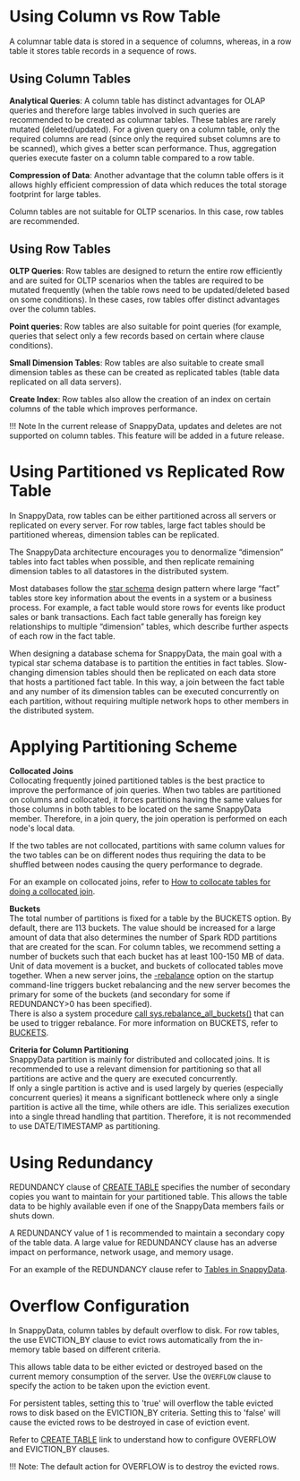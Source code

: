 # Using Column vs Row Table

A columnar table data is stored in a sequence of columns, whereas, in a row table it stores table records in a sequence of rows.

<a id="column-table"></a>
## Using Column Tables

**Analytical Queries**: A column table has distinct advantages for OLAP queries and therefore large tables involved in such queries are recommended to be created as columnar tables. These tables are rarely mutated (deleted/updated).
For a given query on a column table, only the required columns are read (since only the required subset columns are to be scanned), which gives a better scan performance. Thus, aggregation queries execute faster on a column table compared  to a  row table.

**Compression of Data**: Another advantage that the column table offers is it allows highly efficient compression of data which reduces the total storage footprint for large tables.

Column tables are not suitable for OLTP scenarios. In this case, row tables are recommended.

<a id="row-table"></a>
## Using Row Tables

**OLTP Queries**: Row tables are designed to return the entire row efficiently and are suited for OLTP scenarios when the tables are required to be mutated frequently (when the table rows need to be updated/deleted based on some conditions). In these cases, row tables offer distinct advantages over the column tables.

**Point queries**: Row tables are also suitable for point queries (for example, queries that select only a few records based on certain where clause conditions). 

**Small Dimension Tables**: Row tables are also suitable to create small dimension tables as these can be created as replicated tables (table data replicated on all data servers).

**Create Index**: Row tables also allow the creation of an index on certain columns of the table which improves  performance.

!!! Note
	In the current release of SnappyData, updates and deletes are not supported on column tables. This feature will be added in a future release.

<a id="partition-replicate"></a>
# Using Partitioned vs Replicated Row Table

In SnappyData, row tables can be either partitioned across all servers or replicated on every server. For row tables, large fact tables should be partitioned whereas, dimension tables can be replicated.

The SnappyData architecture encourages you to denormalize “dimension” tables into fact tables when possible, and then replicate remaining dimension tables to all datastores in the distributed system.

Most databases follow the [star schema](http://en.wikipedia.org/wiki/Star_schema) design pattern where large “fact” tables store key information about the events in a system or a business process. For example, a fact table would store rows for events like product sales or bank transactions. Each fact table generally has foreign key relationships to multiple “dimension” tables, which describe further aspects of each row in the fact table.

When designing a database schema for SnappyData, the main goal with a typical star schema database is to partition the entities in fact tables. Slow-changing dimension tables should then be replicated on each data store that hosts a partitioned fact table. In this way, a join between the fact table and any number of its dimension tables can be executed concurrently on each partition, without requiring multiple network hops to other members in the distributed system.

# Applying Partitioning Scheme

<a id="collocated-joins"></a>
**Collocated Joins**</br>
Collocating frequently joined partitioned tables is the best practice to improve the performance of join queries. When two tables are partitioned on columns and collocated, it forces partitions having the same values for those columns in both tables to be located on the same SnappyData member. Therefore, in a join query, the join operation is performed on each node's  local data. 

If the two tables are not collocated, partitions with same column values for the two tables can be on different nodes thus requiring the data to be shuffled between nodes causing the query performance to degrade.

For an example on collocated joins, refer to [How to collocate tables for doing a collocated join](../howto.md#how-to-perform-a-collocated-join).

<a id="buckets"></a>
**Buckets**</br>
The total number of partitions is fixed for a table by the BUCKETS option. By default, there are 113 buckets. The value should be increased for a large amount of data that also determines the number of Spark RDD partitions that are created for the scan. For column tables, we recommend setting a number of buckets such that each bucket has at least 100-150 MB of data.</br>
Unit of data movement is a bucket, and buckets of collocated tables move together. When a new server joins, the  [-rebalance](../configuring_cluster/property_description.md#rebalance) option on the startup command-line triggers bucket rebalancing and the new server becomes the primary for some of the buckets (and secondary for some if REDUNDANCY>0 has been specified). </br>
There is also a system procedure [call sys.rebalance_all_buckets()](../reference/inbuilt_system_procedures/rebalance-all-buckets.md#sysrebalance_all_buckets) that can be used to trigger rebalance.
For more information on BUCKETS, refer to [BUCKETS](capacity_planning.md#buckets).

<a id="dimension"></a>
**Criteria for Column Partitioning**</br>
SnappyData partition is mainly for distributed and collocated joins. It is recommended to use a relevant dimension for partitioning so that all partitions are active and the query are executed concurrently.</br>
If only a single partition is active and is used largely by queries (especially concurrent queries) it means a significant bottleneck where only a single partition is active all the time, while others are idle. This serializes execution into a single thread handling that partition. Therefore, it is not recommended to use DATE/TIMESTAMP as partitioning.

<a id="redundancy"></a>
# Using Redundancy

REDUNDANCY clause of [CREATE TABLE](../reference/sql_reference/create-table.md) specifies the number of secondary copies you want to maintain for your partitioned table. This allows the table data to be highly available even if one of the SnappyData members fails or shuts down. 

A REDUNDANCY value of 1 is recommended to maintain a secondary copy of the table data. A large value for REDUNDANCY clause has an adverse impact on performance, network usage, and memory usage.

For an example of the REDUNDANCY clause refer to [Tables in SnappyData](../programming_guide.md#tables-in-snappydata).

<a id="overflow"></a>
# Overflow Configuration

In SnappyData, column tables by default overflow to disk.  For row tables, the use EVICTION_BY clause to evict rows automatically from the in-memory table based on different criteria.  

This allows table data to be either evicted or destroyed based on the current memory consumption of the server. Use the `OVERFLOW` clause to specify the action to be taken upon the eviction event. 

For persistent tables, setting this to 'true' will overflow the table evicted rows to disk based on the EVICTION_BY criteria. Setting this to 'false' will cause the evicted rows to be destroyed in case of eviction event.

Refer to [CREATE TABLE](../reference/sql_reference/create-table.md) link to understand how to configure OVERFLOW and EVICTION_BY clauses.

!!! Note: 
	The default action for OVERFLOW is to destroy the evicted rows.
